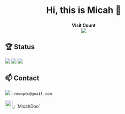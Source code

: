 <h1 align="center"> Hi, this is Micah 👋 </h1>
<h3 align="center"> </h3>
<h4 align="center"> 
  Visit Count<br>
  <img src="https://profile-counter.glitch.me/MicahDoo/count.svg" />
</h4>

## 🏆️ Status
![](https://github-profile-summary-cards.vercel.app/api/cards/stats?username=MicahDoo&theme=github_dark)
![](https://github-profile-summary-cards.vercel.app/api/cards/repos-per-language?username=How-Wang&theme=github_dark)
![](https://github-profile-summary-cards.vercel.app/api/cards/profile-details?username=MicahDoo&theme=github_dark)

## 📫 Contact
<img src="https://img.shields.io/badge/Gmail-D14836?style=for-the-badge&logo=gmail&logoColor=white"/> :  `rewoptu@gmail.com`

<a href ="https://www.facebook.com/MicahDoo">
  <img
      src ="https://img.shields.io/badge/Facebook-1877F2?style=for-the-badge&logo=facebook&logoColor=white"
      height="24"
  />
</a>: `MicahDoo`
<!-- <a href ="https://www.linkedin.com/in/%E6%B5%A9-%E7%8E%8B-1a71201ba/">
  <img
      src ="https://img.shields.io/badge/LinkedIn-0077B5?style=for-the-badge&logo=linkedin&logoColor=white"
      height="24"
  />
</a>
-->

<!--
**MicahDoo/MicahDoo** is a ✨ _special_ ✨ repository because its `README.md` (this file) appears on your GitHub profile.

Here are some ideas to get you started:

- 🔭 I’m currently working on ...
- 🌱 I’m currently learning ...
- 👯 I’m looking to collaborate on ...
- 🤔 I’m looking for help with ...
- 💬 Ask me about ...
- 📫 How to reach me: ...
- 😄 Pronouns: ...
- ⚡ Fun fact: ...
-->
